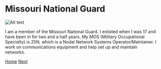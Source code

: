 # Missouri National Guard
![Alt text](https://upload.wikimedia.org/wikipedia/commons/thumb/a/ac/Missouri_National_Guard_logo.jpg/210px-Missouri_National_Guard_logo.jpg)

I am a member of the Missouri Naitonal Guard. I enlisted when I was 17 and have been in for two and a half years. My _MOS_ (Military Occupational Specialty) is 25N, which is a Nodal Network Systems Operator/Maintainer. I work on communications equipment and help set up and maintain networks.


[Home](README.md) [Next](Hobbies.md)
